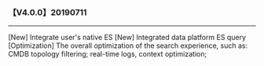 ### 【V4.0.0】20190711
----
[New] Integrate user's native ES
[New] Integrated data platform ES query
[Optimization] The overall optimization of the search experience, such as: CMDB topology filtering; real-time logs, context optimization;